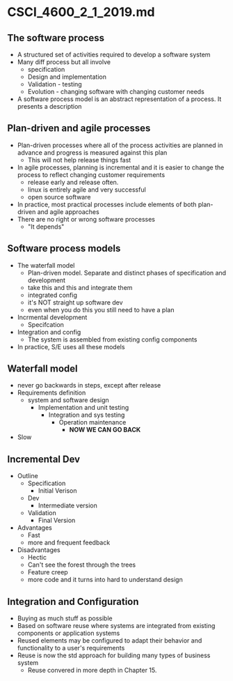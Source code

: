 # CSCI_4600_2_1_2019.md

## The software process

* A structured set of activities required to develop a software system
* Many diff process but all involve
  * specification
  * Design and implementation
  * Validation - testing
  * Evolution - changing software with changing customer needs
* A software process model is an abstract representation of a process. It presents a description

## Plan-driven and agile processes

* Plan-driven processes where all of the process activities are planned in advance and progress is measured against this plan
  * This will not help release things fast
* In agile processes, planning is incremental and it is easier to change the process to reflect changing customer requirements
  * release early and release often.
  * linux is entirely agile and very successful
  * open source software
* In practice, most practical processes include elements of both plan-driven and agile approaches
* There are no right or wrong software processes
  * "It depends"

## Software process models

* The waterfall model
  * Plan-driven model. Separate and distinct phases of specification and development
  * take this and this and integrate them
  * integrated config
  * it's NOT straight up software dev
  * even when you do this you still need to have a plan
* Incrmental development
  * Specifcation
* Integration and config
  * The system is assembled from existing config components
* In practice, S/E uses all these models

## Waterfall model

* never go backwards in steps, except after release
* Requirements definition
  * system and software design
    * Implementation and unit testing
      * Integration and sys testing
        * Operation maintenance
          * __NOW WE CAN GO BACK__
* Slow

## Incremental Dev

* Outline
  * Specification
    * Initial Verison
  * Dev
    * Intermediate version
  * Validation
    * Final Version
* Advantages
  * Fast
  * more and frequent feedback
* Disadvantages
  * Hectic
  * Can't see the forest through the trees
  * Feature creep
  * more code and it turns into hard to understand design

## Integration and Configuration

* Buying as much stuff as possible
* Based on software reuse where systems are integrated from existing components or application systems
* Reused elements may be configured to adapt their behavior and functionality to a user's requirements
* Reuse is now the std approach for building many types of business system
  * Reuse convered in more depth in Chapter 15.

